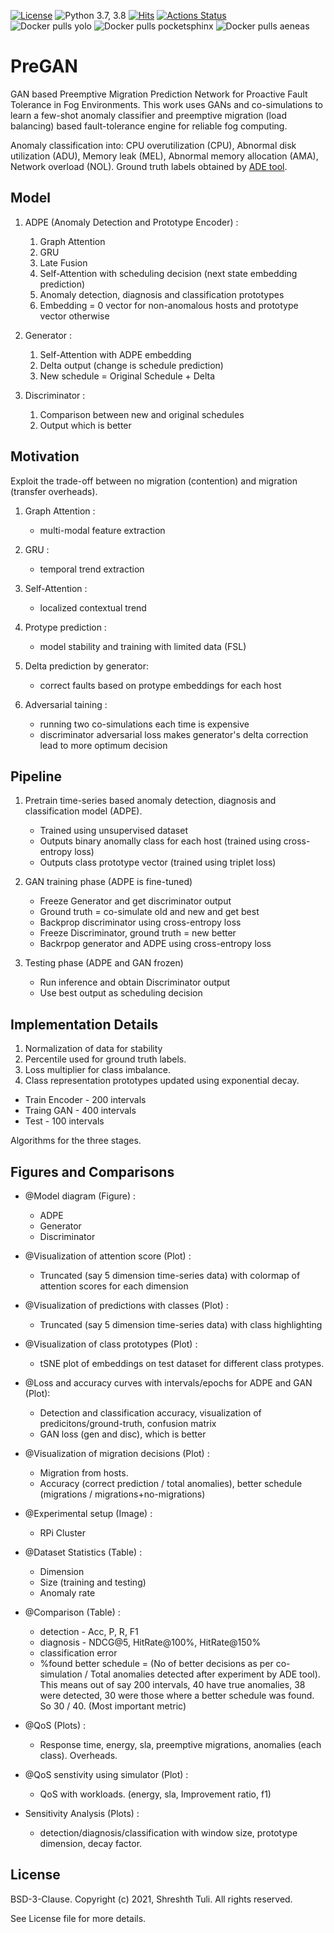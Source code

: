 [![License](https://img.shields.io/badge/License-BSD%203--Clause-red.svg)](https://github.com/imperial-qore/PreGAN/blob/master/LICENSE)
![Python 3.7, 3.8](https://img.shields.io/badge/python-3.7%20%7C%203.8-blue.svg)
[![Hits](https://hits.seeyoufarm.com/api/count/incr/badge.svg?url=https%3A%2F%2Fgithub.com%2Fimperial-qore%2FPreGAN&count_bg=%23FFC401&title_bg=%23555555&icon=&icon_color=%23E7E7E7&title=hits&edge_flat=false)](https://hits.seeyoufarm.com)
[![Actions Status](https://github.com/imperial-qore/SimpleFogSim/workflows/DeFog-Benchmarks/badge.svg)](https://github.com/imperial-qore/PreGAN/actions)
<br>
![Docker pulls yolo](https://img.shields.io/docker/pulls/shreshthtuli/yolo?label=docker%20pulls%3A%20yolo)
![Docker pulls pocketsphinx](https://img.shields.io/docker/pulls/shreshthtuli/pocketsphinx?label=docker%20pulls%3A%20pocketsphinx)
![Docker pulls aeneas](https://img.shields.io/docker/pulls/shreshthtuli/aeneas?label=docker%20pulls%3A%20aeneas)

# PreGAN

GAN based Preemptive Migration Prediction Network for Proactive Fault Tolerance in Fog Environments. This work uses GANs and co-simulations to learn a few-shot anomaly classifier and preemptive migration (load balancing) based fault-tolerance engine for reliable fog computing.

Anomaly classification into: CPU overutilization (CPU), Abnormal disk utilization (ADU), Memory leak (MEL), Abnormal memory allocation (AMA), Network overload (NOL). Ground truth labels obtained by [ADE tool](https://www.openmainframeproject.org/projects/anomaly-detection-engine-for-linux-logs-ade).


## Model

1. ADPE (Anomaly Detection and Prototype Encoder) :
	1. Graph Attention
	2. GRU 
	3. Late Fusion
	4. Self-Attention with scheduling decision (next state embedding prediction)
	5. Anomaly detection, diagnosis and classification prototypes
	6. Embedding = 0 vector for non-anomalous hosts and prototype vector otherwise

2. Generator :
	1. Self-Attention with ADPE embedding
	2. Delta output (change is schedule prediction)
	3. New schedule = Original Schedule + Delta

3. Discriminator : 
	1. Comparison between new and original schedules
	2. Output which is better

## Motivation

Exploit the trade-off between no migration (contention) and migration (transfer overheads).

1. Graph Attention :
	- multi-modal feature extraction

2. GRU :
	- temporal trend extraction

3. Self-Attention :
	- localized contextual trend

4. Protype prediction :
	- model stability and training with limited data (FSL)

4. Delta prediction by generator:
	- correct faults based on protype embeddings for each host

5. Adversarial taining :
	- running two co-simulations each time is expensive
	- discriminator adversarial loss makes generator's delta correction lead to more optimum decision

## Pipeline

1. Pretrain time-series based anomaly detection, diagnosis and classification model (ADPE).
	- Trained using unsupervised dataset
	- Outputs binary anomally class for each host (trained using cross-entropy loss)
	- Outputs class prototype vector (trained using triplet loss)

2. GAN training phase (ADPE is fine-tuned)
	- Freeze Generator and get discriminator output
	- Ground truth = co-simulate old and new and get best
	- Backprop discriminator using cross-entropy loss
	- Freeze Discriminator, ground truth = new better
	- Backrpop generator and ADPE using cross-entropy loss

3. Testing phase (ADPE and GAN frozen)
	- Run inference and obtain Discriminator output
	- Use best output as scheduling decision

## Implementation Details

1. Normalization of data for stability
2. Percentile used for ground truth labels.
3. Loss multiplier for class imbalance.
4. Class representation prototypes updated using exponential decay.

* Train Encoder - 200 intervals
* Traing GAN - 400 intervals
* Test - 100 intervals

Algorithms for the three stages.

## Figures and Comparisons

- @Model diagram (Figure) :
	- ADPE
	- Generator
	- Discriminator

- @Visualization of attention score (Plot) :
	- Truncated (say 5 dimension time-series data) with colormap of attention scores for each dimension

- @Visualization of predictions with classes (Plot) :
	- Truncated (say 5 dimension time-series data) with class highlighting

- @Visualization of class prototypes (Plot) :
	- tSNE plot of embeddings on test dataset for different class protypes.

- @Loss and accuracy curves with intervals/epochs for ADPE and GAN (Plot):
	- Detection and classification accuracy, visualization of predicitons/ground-truth, confusion matrix
	- GAN loss (gen and disc), which is better

- @Visualization of migration decisions (Plot) :
	- Migration from hosts.
	- Accuracy (correct prediction / total anomalies), better schedule (migrations / migrations+no-migrations)

- @Experimental setup (Image) :
	- RPi Cluster

- @Dataset Statistics (Table) :
	- Dimension
	- Size (training and testing)
	- Anomaly rate

- @Comparison (Table) :
	- detection - Acc, P, R, F1
	- diagnosis - NDCG@5, HitRate@100%, HitRate@150%
	- classification error
	- %found better schedule = (No of better decisions as per co-simulation / Total anomalies detected after experiment by ADE tool). This means out of say 200 intervals, 40 have true anomalies, 38 were detected, 30 were those where a better schedule was found. So 30 / 40. (Most important metric)

- @QoS (Plots) :
	- Response time, energy, sla, preemptive migrations, anomalies (each class). Overheads.

- @QoS senstivity using simulator (Plot) :
	- QoS with workloads. (energy, sla, Improvement ratio, f1)

- Sensitivity Analysis (Plots) : 
	- detection/diagnosis/classification with window size, prototype dimension, decay factor.

## License

BSD-3-Clause. 
Copyright (c) 2021, Shreshth Tuli.
All rights reserved.

See License file for more details.
